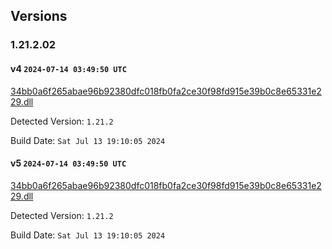 ## Versions
### 1.21.2.02
#### v4 `2024-07-14 03:49:50 UTC`

[34bb0a6f265abae96b92380dfc018fb0fa2ce30f98fd915e39b0c8e65331e229.dll](dlls/34bb0a6f265abae96b92380dfc018fb0fa2ce30f98fd915e39b0c8e65331e229.dll)

Detected Version: `1.21.2`

Build Date: `Sat Jul 13 19:10:05 2024`


#### v5 `2024-07-14 03:49:50 UTC`

[34bb0a6f265abae96b92380dfc018fb0fa2ce30f98fd915e39b0c8e65331e229.dll](dlls/34bb0a6f265abae96b92380dfc018fb0fa2ce30f98fd915e39b0c8e65331e229.dll)

Detected Version: `1.21.2`

Build Date: `Sat Jul 13 19:10:05 2024`


